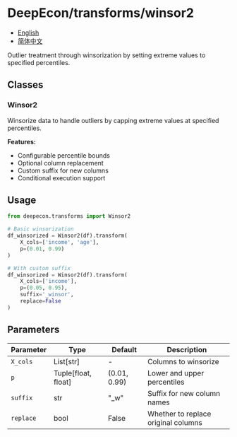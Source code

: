 # DeepEcon/transforms/winsor2

- [English](README.md)
- [简体中文](README.zh-CN.md)

Outlier treatment through winsorization by setting extreme values to specified percentiles.

## Classes

### Winsor2
Winsorize data to handle outliers by capping extreme values at specified percentiles.

**Features:**
- Configurable percentile bounds
- Optional column replacement
- Custom suffix for new columns
- Conditional execution support

## Usage

```python
from deepecon.transforms import Winsor2

# Basic winsorization
df_winsorized = Winsor2(df).transform(
    X_cols=['income', 'age'],
    p=(0.01, 0.99)
)

# With custom suffix
df_winsorized = Winsor2(df).transform(
    X_cols=['income'],
    p=(0.05, 0.95),
    suffix='_winsor',
    replace=False
)
```

## Parameters

| Parameter | Type | Default | Description |
|-----------|------|---------|-------------|
| `X_cols` | List[str] | - | Columns to winsorize |
| `p` | Tuple[float, float] | (0.01, 0.99) | Lower and upper percentiles |
| `suffix` | str | "_w" | Suffix for new column names |
| `replace` | bool | False | Whether to replace original columns |